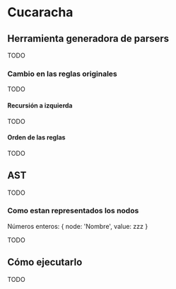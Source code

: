 # Cucaracha

## Herramienta generadora de parsers

TODO

### Cambio en las reglas originales

TODO

#### Recursión a izquierda

TODO

#### Orden de las reglas

TODO

## AST

TODO

### Como estan representados los nodos

Números enteros: { node: 'Nombre', value: zzz }

TODO

## Cómo ejecutarlo

TODO
